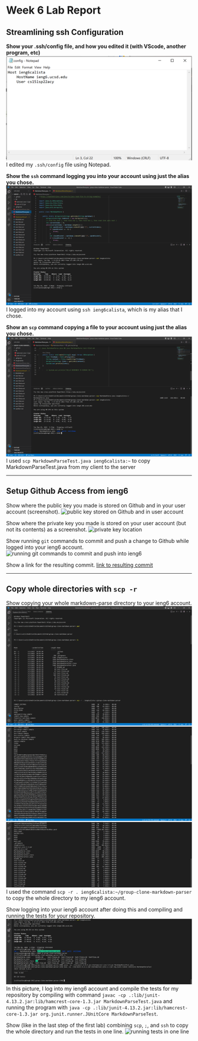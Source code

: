 # Week 6 Lab Report

## Streamlining ssh Configuration
**Show your .ssh/config file, and how you edited it (with VScode, another program, etc)**
![.ssh/config file](streamliningssh1.png)
I edited my `.ssh/config` file using Notepad.

**Show the `ssh` command logging you into your account using just the alias you chose.**
![ssh command](streamliningssh2.png) 
I logged into my account using `ssh ieng6calista`, which is my alias that I chose.


**Show an `scp` command copying a file to your account using just the alias you chose.**
![scp command](streamliningssh3.png)
I used `scp MarkdownParseTest.java ieng6calista:~` to copy MarkdownParseTest.java from my client to the server


---

## Setup Github Access from ieng6
Show where the public key you made is stored on Github and in your user account (screenshot).
![public key stored on Github and in user account]()


Show where the private key you made is stored on your user account (but not its contents) as a screenshot.
![private key location]() 


Show running `git` commands to commit and push a change to Github while logged into your ieng6 account.
![running git commands to commit and push into ieng6]()

Show a link for the resulting commit.
[link to resulting commit]()

---

## Copy whole directories with `scp -r`
Show copying your whole markdown-parse directory to your ieng6 account.
![copying whole markdown-parse directory to ieng6 account1](copywholedir1.png)
![copying whole markdown-parse directory to ieng6 account1.1](copywholedir1.1.png)
![copying whole markdown-parse directory to ieng6 account1.2](copywholedir1.2.png)
I used the command `scp -r . ieng6calista:~/group-clone-markdown-parser` to copy the whole directory to my ieng6 account.

Show logging into your ieng6 account after doing this and compiling and running the tests for your repository.
![logging into ieng6 account and compiling](copywholedir2.png) 
In this picture, I log into my ieng6 account and compile the tests for my repository by compiling with command `javac -cp .:lib/junit-4.13.2.jar:lib/hamcrest-core-1.3.jar MarkdownParseTest.java` and running the program with `java -cp .:lib/junit-4.13.2.jar:lib/hamcrest-core-1.3.jar org.junit.runner.JUnitCore MarkdownParseTest`.


Show (like in the last step of the first lab) combining `scp`, `;`, and `ssh` to copy the whole directory and run the tests in one line.
![running tests in one line]()

